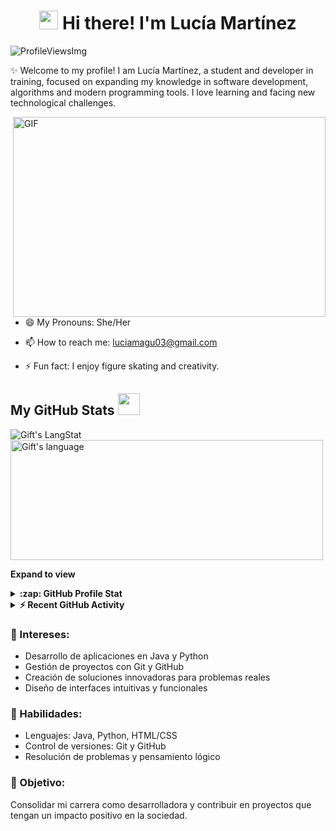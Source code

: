 <!-- Heading -->
<h1 align="center"><img src = "https://raw.githubusercontent.com/MartinHeinz/MartinHeinz/master/wave.gif" width = 30px> Hi there! I'm Lucía Martínez</h1>

<!-- Profile Views -->

<p align="left"> <img src="https://komarev.com/ghpvc/?username=lauragift21&label=Profile%20views&color=0e75b6&style=flat" alt="ProfileViewsImg" />
</p>

 <!-- About section -->

✨ Welcome to my profile! I am Lucía Martínez, a student and developer in training, focused on expanding my knowledge in software development, algorithms and modern programming tools. I love learning and facing new technological challenges.

<!-- code gif-->
<img align="right" alt="GIF" src="./code.gif" width="500" height="320" />

- 😄 My Pronouns: She/Her   

- 📫 How to reach me: luciamagu03@gmail.com

- ⚡ Fun fact: I enjoy figure skating and creativity.

<!-- About section: END -->

<!-- GitHub section -->

##  My GitHub Stats <img src = "https://i.pinimg.com/originals/65/c4/f4/65c4f452571be1261e9c623f7da488ac.gif" width = 35px> 
 
 <div>
   <img align="center" src="https://github-readme-streak-stats.herokuapp.com/?user=lauragift21" alt="Gift's LangStat" />
  <img align="center" src="https://github-readme-stats.vercel.app/api/top-langs?username=lauragift21&langs_count=10&show_icons=true&locale=en&layout=compact&theme=light" alt="Gift's language" height="192px"  width="500px"/>
</div>

**Expand to view**
<details>
  <summary><b>:zap: GitHub Profile Stat</b></summary>
  <img src="https://github-readme-stats.anuraghazra1.vercel.app/api?username=lauragift21&show_icons=true" />
</details>
<details>
  <summary><b>⚡ Recent GitHub Activity</b></summary>
  <br/>
   <a href="https://github.com/lauragift21/"><img alt="Gift' Activity Graph" src="https://activity-graph.herokuapp.com/graph?username=lauragift21&custom_title=Gift's%20Contribution%20Graph&theme=react-dark" /></a>
  <br/>
</details>

<!-- GitHub section: END -->

### 🌟 Intereses:
- Desarrollo de aplicaciones en Java y Python  
- Gestión de proyectos con Git y GitHub  
- Creación de soluciones innovadoras para problemas reales  
- Diseño de interfaces intuitivas y funcionales  

### 🔧 Habilidades:
- Lenguajes: Java, Python, HTML/CSS  
- Control de versiones: Git y GitHub  
- Resolución de problemas y pensamiento lógico  

### 🚀 Objetivo:
Consolidar mi carrera como desarrolladora y contribuir en proyectos que tengan un impacto positivo en la sociedad.

<!-- THE END -->
